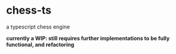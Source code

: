 # chess-ts
a typescript chess engine

**currently a WIP: still requires further implementations to be fully functional, and refactoring**
